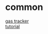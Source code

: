 # common

[gas tracker](https://etherscan.io/gastracker)  
[tutorial](https://docs.etherscan.io/tutorials/signing-raw-transactions)

